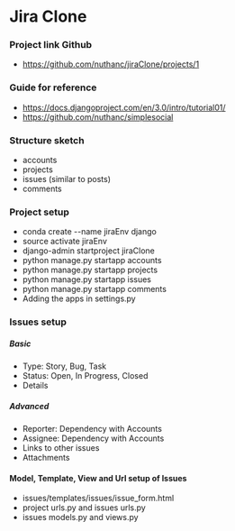 # Jira Clone

### Project link Github
* https://github.com/nuthanc/jiraClone/projects/1

### Guide for reference
* https://docs.djangoproject.com/en/3.0/intro/tutorial01/
* https://github.com/nuthanc/simplesocial

### Structure sketch
* accounts
* projects 
* issues (similar to posts)
* comments

### Project setup
* conda create --name jiraEnv django
* source activate jiraEnv
* django-admin startproject jiraClone
* python manage.py startapp accounts
* python manage.py startapp projects
* python manage.py startapp issues
* python manage.py startapp comments
* Adding the apps in settings.py

### Issues setup
##### Basic
* Type: Story, Bug, Task
* Status: Open, In Progress, Closed
* Details
##### Advanced
* Reporter: Dependency with Accounts
* Assignee: Dependency with Accounts
* Links to other issues
* Attachments
#### Model, Template, View and Url setup of Issues
* issues/templates/issues/issue_form.html
* project urls.py and issues urls.py
* issues models.py and views.py
